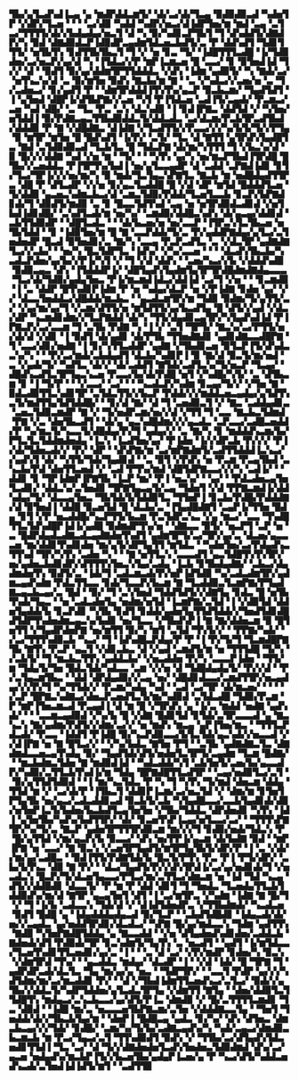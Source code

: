 ▜▙▞▄▜▃▟▚▟▐▃▄▝▄▝▆▟▛▟▟▃▆▜▞▝▟▞▃▞▟▞▜▃▄▝▉▟▉▟▉▃▟▝▚▟▅▜▛▝▞▟▛▞▜▃▅▝▝▝▝▃▞▟▉▝▚▟▟▝▚▟▛▞▅▃▞▟▐▟▛▜▅▞▆▝▆▟▝▃▄▝▃▜▃▞▜▜▜▜▞▟▞▞▙▟▄▟▄▞▅▃▜▝▟▝▚▝▉▞▚▟▊▃▛▜▙▜▝▜▝▟▚▟▟▜▞▟▇▟▛▞▚▝▉▟▝▟▇▟▉▟▃▛▐▟▉▟▛▃▄▟▆▜▟▃▅▃▙▟▜▞▃▝▛▝▟▟▚▟▜▝▜▟▊▜▜▜▞▝▅▜▙▜▚▝▊▟▜▜▙▜▙▃▜▝▜▝▞▝▅▝▊▃▝▜▞▝▐▟█▜▜▜▃▟█▝▐▞▜▟▉▟▅▞▃▞▅▃▛▞▄▞▟▝▚▝▐▜▟▃▞▞▛▝▆▛▐▃▆▃▅▝█▝▃▃▞▝▊▝▉▜▅▟▐▟▝▜▞▞▝▟▝▝▉▟▜▝▉▞▄▞▟▟▆▜▛▜▜▟▟▟▃▝▞▟▚▝▐▟▆▝▄▟▉▜▞▝▚▝▇▟▞▃▞▝▅▜▚▃▚▞▟▝▃▝▉▞▆▜▅▝▉▟▚▝▇▃▙▞▆▝▇▝▝▃▝▞▚▟▃▞▞▃▅▞▅▝▃▝▜▞▃▟▅▃▞▝▊▞▄▟▜▝▛▝▝▟▆▜▛▟▟▟▐▜▚▜▚▞▄▃▛▝▉▃▙▃▆▞▝▜▄▟▜▟▜▝▐▝▄▜▅▟▝▟█▛▐▞▟▜▙▛▇▞▞▃▅▝▚▜▝▛▐▜▟▃▅▝▃▟▐▜▞▃▄▟▞▝▛▃▆▃▞▃▅▝▚▟▝▟█▞▝▃▝▜▃▝▛▃▝▃▚▝▟▃▚▟▉▝▐▝▊▟▐▛▇▃▝▟▟▜▟▝▞▝▚▜▅▞▅▜▟▟▐▝▉▞▛▟▇▃▄▃▜▜▙▟▉▟▟▃▜▞▟▟▃▟▃▝▃▞▟▃▆▞▛▃▙▜▛▃▟▜▙▟▞▟▟▟▉▝▛▝▇▝▞▟█▟▇▃▝▟▐▟▇▝▞▜▃▟▜▜▞▞▛▃▃▞▞▞▚▞▙▜▞▜▞▞▛▜▄▝▉▝▆▜▛▝▆▜▅▝█▝█▟▚▟▜▝▐▞▛▞▝▃▜▞▝▜▃▝▟▝▇▜▜▝▄▜▛▟▚▜▄▟█▜▃▝▇▟▝▃▜▟▉▟▉▃▟▝▜▃▙▜▃▝█▝▜▟▃▛▇▝▟▞▆▞▚▜▜▜▝▜▝▞▙▃▚▞▟▝▉▝█▞▞▞▟▟▇▝▚▟▝▞▅▝▆▝▝▜▞▝▝▝▚▜▚▝▄▞▚▝▅▞▆▃▛▜▙▟▐▜▛▟█▝█▜▙▞▞▃▅▟▟▃▝▛▐▜▛▜▚▞▙▟▐▝▅▞▄▜▃▃▄▟▛▝▟▝▃▟▟▝▃▛▇▟▐▟▊▝▊▜▞▜▃▞▜▛▐▞▞▞▅▞▆▞▚▝▉▝▆▟▞▜▃▜▄▃▚▛▇▜▃▝▇▃▙▝▆▝▅▟█▟▄▟▜▜▛▃▝▟█▝▛▝▟▜▃▟▛▝▞▞▅▝▊▞▄▃▜▃▟▟█▝█▝▞▟▝▟▛▝▆▜▟▝█▟▟▟▜▃▅▝▜▞▟▟▉▝▄▃▅▃▚▟▆▃▙▃▞▟▝▃▆▃▜▟▉▞▛▟▟▞▜▃▅▜▃▃▙▝▊▃▛▞▙▛▇▟▊▟▞▜▝▟▉▟▜▞▆▟▉▝▃▝▊▝█▃▃▜▟▜▚▟▝▃▄▝▅▝▅▜▛▟▉▟▃▟▊▟▝▞▅▜▙▟▐▟▊▟█▞▝▃▚▟▜▃▟▞▆▝▅▞▚▞▝▃▆▟▉▞▟▟█▃▚▟▚▝▟▞▄▃▄▞▟▟▊▟▝▃▙▜▜▟▉▟▛▝▝▟█▜▃▟▃▝▝▝▟▞▙▃▅▞▅▝▅▞▃▃▛▝▐▜▛▃▚▜▃▜▙▃▅▝▅▜▙▜▟▟▝▝▊▝▐▟▉▜▅▞▆▝█▝▇▝▃▃▛▟▟▞▜▞▃▝▛▞▄▟▟▛▇▟▄▞▄▜▃▞▃▜▅▟▅▟▛▝█▃▟▝▉▜▅▟▊▞▃▝▇▞▚▝▃▃▄▝▛▃▛▃▟▜▃▝▃▝▞▟▃▜▛▝▄▟▇▟▇▜▃▞▞▃▙▞▝▝▅▞▚▝█▃▜▟▛▜▃▝▐▟▚▞▝▞▚▞▃▃▅▝▝▝▝▟▃▟▚▜▙▃▙▞▚▃▟▃▛▟▅▞▄▞▙▞▞▛▐▞▚▜▝▞▝▜▝▞▟▝▟▟▚▝▝▃▅▞▚▃▞▞▙▝▞▟▟▟▚▟▉▝▉▟▉▃▄▃▝▟▚▝▐▜▟▟▟▛▐▞▝▟█▜▄▟▚▜▄▟▆▜▄▜▛▜▛▟█▟▆▟▇▟▄▃▃▃▝▜▃▞▟▞▜▟▉▞▄▟▄▜▅▃▝▛▐▞▆▃▆▟▐▟▃▞▟▟▐▟▝▃▞▜▝▞▅▝▝▝▊▃▆▟▉▝▐▝▃▝▟▟▛▝█▜▚▟▊▛▐▟▆▝▛▝▅▝▚▟▄▞▟▃▛▝▅▝▞▛▐▟▇▝▊▟▅▝▄▞▝▞▞▝▟▃▃▜▅▟▟▃▞▟█▟▟▞▆▃▙▃▝▝▄▃▟▃▆▜▛▞▆▝▜▟▉▝▉▟▆▞▜▞▄▜▜▞▃▞▝▞▄▞▆▞▄▞▜▝▞▃▆▞▟▜▜▞▅▝▆▜▟▜▜▞▄▞▙▃▟▜▄▝█▝▟▜▞▞▄▟▝▞▟▃▞▟▛▝▚▃▆▟▊▟▆▞▞▜▃▛▇▟▟▝▟▞▚▝▜▜▞▟▄▟▊▃▄▜▛▞▚▜▄▟▚▟▐▟▝▛▐▛▇▃▛▞▃▞▃▃▆▝▜▝▃▜▙▝▛▟▇▝▚▝▐▝▞▝▃▜▝▜▛▜▞▝▇▃▚▞▃▞▛▜▜▞▅▞▟▞▟▝▞▟▊▝▐▝▉▟▜▝▟▞▄▟▊▝▟▞▛▜▙▝▜▜▅▟▇▟▊▝▄▟▊▟▇▃▃▟█▛▇▝▜▝▃▃▞▟▊▞▅▟▇▝▐▝▊▞▚▜▜▃▟▟▛▝▄▟▇▝▞▜▙▟▊▃▅▝▉▜▃▛▐▜▞▟▚▟▃▃▚▞▚▝▝▝▛▞▃▞▆▟▞▃▙▟▄▟▜▝▟▃▙▞▚▟▊▛▐▝▉▝▇▞▟▝▉▃▜▞▆▞▅▟▝▃▝▞▄▟▞▜▞▝▚▟▜▃▝▟▞▞▝▟▞▃▟▟▜▝▇▜▟▞▃▟▜▃▚▞▜▞▅▃▛▝▜▃▄▞▝▟█▟▚▃▟▜▃▜▛▜▄▃▚▃▅▝▛▃▃▞▙▞▟▞▛▟█▝▅▜▝▞▚▟█▞▚▜▞▝▃▝▟▜▙▃▆▝▊▝▐▝▜▞▛▝▝▝▞▃▃▞▝▃▞▝▝▝▚▃▟▃▛▞▚▟▆▝▊▃▄▞▜▞▞▝▞▜▅▝▇▝▉▟▃▟▉▜▜▃▚▟▊▜▛▝▃▜▟▃▜▜▞▞▙▃▛▝▛▟▟▞▞▞▆▟▟▃▅▃▄▟▄▞▄▜▟▜▚▃▜▞▆▟▜▜▄▜▟▜▟▟█▞▝▝▊▞▟▝▇▞▝▟▝▜▝▃▅▟▉▃▜▝▞▝▇▃▝▃▟▟▄▟▊▃▝▃▅▃▜▟▉▃▆▟▛▝▇▝▞▝▜▞▅▟▛▃▆▞▅▞▞▟▝▞▜▜▝▜▝▃▃▝▇▃▙▃▜▟▆▟▝▛▇▝▞▃▝▟▅▜▙▃▟▜▝▝▟▞▄▝▄▃▚▟█▟▆▞▞▞▄▃▟▃▝▃▛▃▃▞▃▟█▃▅▟▟▞▛▝▚▞▆▃▜▞▚▃▃▜▞▟█▟▄▞▛▞▜▝▄▟▄▞▞▝▃▝▇▞▚▝▊▝▆▟▟▟▚▃▆▞▙▞▛▜▃▜▃▜▟▟▆▟▅▟▄▝▐▃▚▝▐▃▟▜▅▞▄▞▝▛▐▟▅▝▐▞▞▟▛▃▙▝▛▞▞▞▝▛▐▞▟▞▜▟▅▃▟▞▞▝▛▞▝▟▛▝▝▟▚▛▇▞▆▝▃▞▆▛▇▟▆▜▞▃▟▜▜▟▟▟▐▃▚▃▞▞▄▟▚▜▝▟▞▝▚▜▜▞▜▟▞▜▄▟▊▟▝▝▃▝▉▜▝▞▛▟▚▝▅▝▛▃▆▝▛▃▄▜▙▟▝▃▚▃▙▞▛▟▝▟▅▜▜▃▅▟▝▞▝▃▟▝▛▜▚▞▆▟▝▟█▜▟▛▇▃▃▞▞▞▚▝▃▟▐▞▝▝▟▟▊▝▊▝▜▛▐▟▆▛▐▛▇▜▙▝▐▃▛▝▆▞▝▛▐▝▅▃▚▞▝▝▄▞▝▝▛▟▃▟▅▃▄▜▅▜▃▟▊▞▝▟▟▃▚▞▃▜▅▟▉▝▜▛▇▜▄▃▄▜▞▃▄▝▜▟▅▜▝▞▟▝▛▛▇▃▆▟▐▞▟▟▚▟▄▞▜▞▝▟▃▃▄▜▅▃▝▜▙▜▟▞▙▜▟▟▉▜▃▝▜▜▅▛▐▝▊▃▙▞▛▟█▞▛▟▟▟▇▞▟▝▉▜▅▟▐▝▟▟█▝▉▃▅▜▟▝█▝▟▃▙▞▃▝▐▜▄▟█▟▇▜▝▃▄▛▐▞▜▜▅▝█▟▄▝▊▜▝▞▛▝▅▃▟▟█▞▚▃▛▜▜▞▙▃▆▝▛▃▜▟▛▃▚▃▝▞▄▝▆▃▞▝▃▃▝▜▚▟█▜▜▃▜▟▚▟█▛▐▟▐▞▄▟█▝▉▟▆▟▛▜▚▞▅▝▝▟▇▃▃▝▉▜▞▝▅▃▛▜▝▃▛▝▅▝▃▝█▟▛▟▄▟▃▟▇▃▟▃▄▟▇▟▅▜▚▟▜▝▄▟▆▜▛▜▞▃▞▜▛▞▄▞▃▝▟▃▅▞▄▃▃▃▅▝▆▞▟▟▊▜▚▟▊▟▅▝▆▞▄▜▞▟▛▜▄▜▜▝▆▜▟▃▝▝▚▟▅▜▅▞▃▞▛▟▄▟▚▃▜▜▚▟▝▜▛▞▚▜▚▝▃▟▅▝▚▝▝▝▇▝▅▜▜▃▚▝▃▃▃▟▜▝▄▃▜▟█▜▚▜▚▜▛▞▅▞▄▟▅▃▙▟▊▟▛▞▟▜▜▜▚▜▅▃▚▜▄▞▃▟▄▝▐▃▙▝▊▜▙▟▄▟▇▞▝▃▙▃▞▟▄▟▆▟▅▜▚▝▉▟▜▞▃▝▐▟▞▜▝▃▟▃▆▃▟▞▛▞▅▛▐▟▜▟▉▝▚▞▃▟▃▟▆▜▛▞▄▟▆▃▄▟▚▟▆▝▛▟▃▜▜▃▃▝▊▟▞▜▃▃▛▞▙▃▆▝▇▝▜▃▟▟▉▃▜▃▆▛▇▞▛▜▄▟▇▃▄▃▙▃▄▞▃▝█▟▝▝▉▞▝▜▝▃▚▜▅▟▝▜▟▟▜▟▜▞▞▟▇▜▄▝▊▟▃▝█▝▅▜▙▜▚▟▞▜▄▃▝▝▅▝▃▟▃▟▅▜▄▝▅▟▆▞▅▜▟▝▐▃▆▛▇▞▃▜▟▝▐▝▞▟▉▜▟▝▟▟▅▜▄▟▟▞▙▝▊▃▛▟▊▝▚▜▙▝▊▟▜▝▊▟▟▞▄▟▅▜▄▜▜▟▜▟▟▞▞▜▅▟▜▟▊▟█▟▜▟▛▜▚▟▅▟▆▃▄▃▚▞▙▟▊▝▅▞▜▃▃▝▞▜▙▟▚▛▐▝▇▝▇▞▟▟▅▃▆▝▉▝█▜▅▜▜▝▞▜▄▟▛▟▅▛▇▝▅▞▆▜▜▝▉▞▚▝▆▜▝▃▜▟▝▜▚▜▞▞▝▝▛▛▇▞▚▟▞▝▞▃▞▜▜▜▚▟▉▃▙▝▚▃▞▝▜▝▐▟▚▟█▃▛▟▄▞▛▝▛▝▐▝▛▞▜▞▜▝▜▃▆▟█▛▇▜▙▝▇▜▚▝▛▃▛▝▄▃▜▝▞▟▊▃▙▃▝▟▝▞▄▟▝▃▆▟▜▞▆▝▅▝▜▜▜▟█▝▜▞▚▝▞▃▙▜▞▝▜▝▆▃▙▃▜▜▚▝▄▟▟▃▙▞▝▞▅▃▟▟▅▝▛▞▚▝▃▃▃▛▐▟▅▝▝▜▜▞▆▝▜▟▄▜▞▜▅▝█▟▃▜▟▞▚▟▃▃▝▃▆▝▞▞▅▝▟▝▜▟█▟▄▟▄▜▞▝▛▞▞▟▝▝▛▞▃▜▄▃▆▜▙▃▝▝▟▟▝▟▛▟▄▟▉▞▞▃▄▝▅▞▝▟█▟▊▟▃▃▞▃▆▟▜▜▛▞▅▃▄▟▄▞▞▞▛▞▜▝▚▞▜▜▟▞▞▝▛▃▆▞▚▟▄▝▚▟▝▝▃▟▝▃▞▜▛▝▟▞▆▃▅▞▝▝▝▝▞▃▛▝█▛▇▃▚▟▇▃▞▟▅▃▛▃▅▟▜▃▜▞▆▞▚▟▉▟▝▃▜▟▃▟█▝▜▟▉▞▛▃▆▝▛▝▆▛▐▜▅▃▆▃▟▝▛▃▄▟▐▝▟▝▆▝█▝▞▜▛▟▚▝▄▝▐▞▃▝▆▟▟▝▅▟▇▝▄▟▚▟▞▝▝▝▃▃▆▃▄▟▉▟▝▞▚▞▙▝█▝▞▟▇▝█▟▊▜▟▝▊▜▟▞▃▜▛▃▃▃▟▝▄▝▇▃▚▃▚▝▇▞▄▟▆▞▛▟▜▞▞▟▆▞▃▞▞▝▅▝▆▟▚▝▆▃▄▝▄▛▐▜▅▞▆▃▝▝▜▜▜▃▛▟▃▟▞▝▛▃▃▝▐▟▟▜▝▛▐▟█▝▉▞▚▃▛▟▉▃▃▞▙▜▃▜▟▞▄▃▚▟▞▞▅▃▃▟▝▞▞▟▐▛▇▝▅▝▇▝█▜▃▞▞▝▝▞▚▞▙▟▃▝▇▜▅▝▛▜▝▝▃▜▙▝▄▟▇▟▇▃▜▃▝▟▇▟▆▟▃▃▅▃▄▜▚▟▄▝▉▞▝▜▄▟▜▟▞▟▜▞▅▟▅▜▃▜▛▜▞▃▄▟▆▝▜▃▆▝█▟▇▞▝▝▆▃▙▟▆▃▜▟▅▝▇▝▆▟▉▟▐▟▝▝▚▟▃▟▟▞▚▜▝▃▙▜▅▜▞▃▅▞▙▞▄▃▃▟▛▞▚▟▉▞▃▜▜▃▙▜▚▟▐▞▆▝▜▟▄▝█▛▇▟█▜▜▃▟▜▛▝▝▃▄▞▅▟▉▜▃▞▃▜▝▝▉▞▄▜▜▟▜▟▉▟▝▝▐▝▆▞▚▃▜▟▃▝▛▝▚▝▜▝▚▜▚▝▜▞▆▟▝▟▅▃▆▝▟▟▄▝▜▜▟▝▆▝▞▝▃▞▟▞▛▝▐▜▙▃▜▝▟▟▊▛▐▃▆▞▃▞▅▃▜▟▝▞▝▟▆▞▆▝▊▜▅▜▛▜▄▜▙▝▅▞▄▃▞▃▟▃▟▟▊▃▟▝▉▃▙▜▞▃▙▝▚▜▄▟█▃▃▞▃▃▙▜▄▟▊▟▞▟▉▞▅▜▅▛▐▃▜▞▙▟▅▞▙▃▙▟▜▃▄▜▅▜▅▝▞▜▙▞▜▟▟▃▝▟▛▟▅▟▊▝▚▜▚▝▐▟▐▝▄▜▅▜▙▞▚▟▚▞▙▟▜▜▛▞▝▟▞▝▊▃▅▜▚▛▐▃▄▞▅▜▃▃▞▃▞▝▝▜▜▜▚▛▇▜▛▞▚▞▜▞▃▝▇▃▛▝▄▟▅▜▛▜▜▜▛▟▉▃▆▝▆▞▞▞▜▝▊▟▉▞▅▟▞▜▟▃▚▝▛▝█▞▄▜▜▟▝▞▆▞▄▃▛▞▙▝▉▃▃▞▝▟▚▝▅▞▛▛▐▞▄▃▆▝▟▞▙▟▇▝▉▟▝▝▆▛▐▛▇▝▅▝▃▃▞▝▇▝▉▃▚▝▞▃▅▜▛▜▄▟▜▞▆▜▛▜▄▜▙▜▞▟▛▞▛▝▐▝▃▝▞▟▞▞▆▞▄▞▃▟█▃▝▝▉▟▐▜▜▞▛▟▇▜▟▞▙▝█▃▜▞▛▜▚▝▛▃▝▛▐▝▛▜▞▟▛▞▝▃▙▞▙▜▚▃▝▟▉▝▇▝▛▞▝▝▟▃▞▜▄▟▜▞▛▞▞▟▚▜▛▟▐▞▃▞▄▞▅▟▊▟▞▜▝▞▅▃▟▃▚▝█▃▛▞▜▞▟▃▅▜▄▃▃▞▛▜▃▞▆▞▃▜▜▃▞▟▆▃▆▝▅▝▐▟▝▜▟▝▚▃▄▝▟▜▞▞▟▟█▟▊▝▟▃▃▜▞▝▛▝▆▝▛▝▟▟▝▟▊▜▝▜▝▜▅▟▃▝▜▃▅▟▄▜▜▃▙▜▟▟▉▟▚▞▆▞▟▝▇▜▛▝▄▃▄▜▅▜▝▟▜▝▐▝▃▞▆▜▛▃▝▞▚▟▆▝▐▟▇▝▇▝█▞▜▝▞▝▜▝▐▞▙▝▃▟▃▃▚▝▜▟▞▟▝▞▝▟▐▟▜▟▅▟▛▃▝▞▜▜▙▟▆▟▞▝▚▃▟▃▅▝▉▟▜▝█▟█▝▄▝▐▟▄▟▟▟▄▟▄▃▟▝▉▞▜▃▛▝▝▃▙▟▜▟█▟▊▝▐▟▄▃▟▞▟▞▅▞▞▃▄▟▃▝▄▞▅▟▟▜▛▟▊▞▟▃▟▃▞▝▚▛▇▝█▞▄▞▆▟▃▃▚▝▜▟▆▝▄▟▜▜▚▝▇▟▉▝▚▜▅▛▇▟█▜▟▟▄▝▄▝▇▃▃▟▟▝▝▞▅▝▟▜▄▟▅▟▚▟▊▟▅▞▃▟▟▃▙▝▇▟▅▟▞▟▜▝▛▟▉▟▞▜▛▝▊▃▚▟▆▜▞▜▄▜▚▝▃▝▅▃▟▜▝▝▄▟▜▝▐▞▆▜▟▃▃▞▜▃▅▜▚▟▊▜▜▃▅▟▊▞▄▞▃▝▐▝▝▝▃▝▟▝▃▞▝▞▛▞▆▟▛▝▊▟▅▞▚▝▉▃▚▝▞▟▆▜▛▟▝▜▚▞▝▝▄▃▟▟▃▝▆▟▄▞▝▟▃▟▛▝▐▝▝▞▟▝▐▟▞▝█▝▜▛▇▝▜▝▄▟▛▟▛▃▟▞▟▃▜▃▝▜▄▝▆▞▄▞▄▝▅▃▝▝▜▟▛▜▛▞▝▝▃▃▜▝▛▟▛▝▄▞▞▞▚▟▜▟▆▞▆▞▃▞▆▃▟▟▊▝▛▞▝▝▟▝▞▜▙▟▐▟▆▜▜▃▅▟▚▃▞▃▜▃▞▝▉▟▞▞▄▜▙▞▞▟▟▃▜▞▚▟▛▜▟▟▅▞▄▜▃▟▃▜▛▜▄▝▞▟▆▜▜▝▇▜▄▝▝▟▅▞▟▟▉▜▃▜▜▟█▜▚▝▆▟▄▃▞▃▚▃▙▃▃▞▄▞▟▜▞▛▐▃▝▟▆▟▉▝▞▝█▞▃▜▜▜▜▃▆▟▊▝▜▃▝▟▉▟▝▝▐▟█▝▆▞▃▝▅▃▃▃▅▜▙▛▇▃▆▞▃▜▅▝▞▟▟▟▇▃▃▜▄▝▝▜▅▜▝▜▅▟▟▞▟▞▞▜▙▃▙▜▄▞▆▝▝▟▅▛▐▝█▟█▃▄▝▄▟▃▝▊▞▚▞▝▟▚▝▟▜▅▃▝▟▆▃▙▃▄▞▞▞▜▟▞▝▊▟█▞▝▃▆▞▚▞▜▞▙▞▃▟▇▃▄▟▚▞▚▝▚▟▞▃▄▃▞▟▆▟▉▃▙▃▆▃▙▝▆▝▛▃▞▜▄▃▞▃▜▝▜▜▚▟▉▟▜▝▉▟▚▝▞▝▜▜▙▞▃▞▟▜▄▟▚▜▟▃▅▟▊▜▜▟▐▝▜▃▝▃▞▝▟▝▜▞▞▟▇▟▅▟▅▜▃▟▚▜▅▟▅▃▜▟▉▟▆▟▝▟▚▞▃▞▄▃▅▝▅▟▄▟▚▞▆▃▙▛▐▜▞▞▙▃▅▜▙▞▄▟▄▛▐▃▅▞▄▝▛▝▚▃▞▟▜▞▚▟▟▃▅▟▚▃▟▞▃▜▅▟▐▟▐▟▜▞▆▜▝▝▃▟▜▜▉

